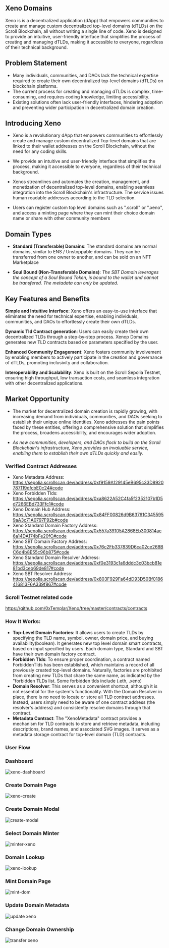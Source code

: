## Xeno Domains
Xeno is is a decentralized application (dApp) that empowers communities to create and manage custom decentralized top-level domains (dTLDs) on the Scroll Blockchain, all without writing a single line of code. Xeno is designed to provide an intuitive, user-friendly interface that simplifies the process of creating and managing dTLDs, making it accessible to everyone, regardless of their technical background.

## Problem Statement
- Many individuals, communities, and DAOs lack the technical expertise required to create their own decentralized top-level domains (dTLDs) on blockchain platforms.
- The current process for creating and managing dTLDs is complex, time-consuming, and requires coding knowledge, limiting accessibility.
- Existing solutions often lack user-friendly interfaces, hindering adoption and preventing wider participation in decentralized domain creation.

## Introducing Xeno
- Xeno is a revolutionary dApp that empowers communities to effortlessly create and manage custom decentralized Top-level domains that are linked to their wallet addresses on the Scroll Blockchain, without the need for any coding skills.

- We provide an intuitive and user-friendly interface that simplifies the process, making it accessible to everyone, regardless of their technical background.

- Xenos streamlines and automates the creation, management, and monetization of decentralized top-level domains, enabling seamless integration into the Scroll Blockchain's infrastructure. The service issues human readable addresses according to the TLD selection.

- Users can register custom top level domains such as ".scroll" or ".xeno", and access a minting page where they can mint their choice domain name or share with other community members

## Domain Types
- **Standard (Transferable) Domains**: The standard domains are normal domains, similar to ENS / Unstoppable domains. They can be transferred from one owner to another, and can be sold on an NFT Marketplace
  
- **Soul Bound (Non-Transferable Domains)**: *The SBT Domain leverages the concept of a Soul Bound Token, is bound to the wallet and cannot be transfered. The metadata can only be updated.*

## Key Features and Benefits
**Simple and Intuitive Interface**: Xeno offers an easy-to-use interface that eliminates the need for technical expertise, enabling individuals, communities, and DAOs to effortlessly create their own dTLDs.

**Dynamic Tld Contract generation**: Users can easily create their own decentralized TLDs through a step-by-step process. Xenop Domains generates new TLD contracts based on parameters specified by the user.

**Enhanced Community Engagement**: Xeno fosters community involvement by enabling members to actively participate in the creation and governance of dTLDs, promoting inclusivity and collaboration.

**Interoperability and Scalability**: Xeno is built on the Scroll Sepolia Testnet, ensuring high throughput, low transaction costs, and seamless integration with other decentralized applications.

## Market Opportunity
- The market for decentralized domain creation is rapidly growing, with increasing demand from individuals, communities, and DAOs seeking to establish their unique online identities.
Xeno addresses the pain points faced by these entities, offering a comprehensive solution that simplifies the process, broadens accessibility, and encourages wider adoption.

- *As new communities, developers, and DAOs flock to build on the Scroll Blockchain's infrastructure, Xeno provides an invaluable service, enabling them to establish their own dTLDs quickly and easily.*
### Verified Contract Addresses

- Xeno Metadata Address: https://sepolia.scrollscan.dev/address/0xf9159A129145eB695c33D8920787119dfcbE0c24#code
- Xeno Forbidden Tlds: https://sepolia.scrollscan.dev/address/0xa8622A52C4fa5f2352107b1D5d7266EBd733Ffc1#code
- Xeno Domain Hub Address: https://sepolia.scrollscan.dev/address/0x84FF00826d9B63761C3455959aA3c71A0797F92b#code
- Xeno Standard Domain Factory Address: https://sepolia.scrollscan.dev/address/0x557a39105A2868Eb300814ac6a14DA174bFe20fC#code
- Xeno SBT Domain Factory Address: https://sepolia.scrollscan.dev/address/0x76c2Fb337839D6ca02ce268BC6d4b8E55c96b875#code
- Xeno Standard Domain Resolver Address: https://sepolia.scrollscan.dev/address/0xf0e3193c1a6dddc3c03bcb81e81bd3ceb69de817#code
- Xeno SBT Resolver Address: https://sepolia.scrollscan.dev/address/0x803F929Fa64dD93D50Bf0186416813F6A339f867#code

### Scroll Testnet related code
https://github.com/0xTemplar/Xeno/tree/master/contracts/contracts

### How It Works:
- **Top-Level Domain Factories**: It allows users to create TLDs by specifying the TLD name, symbol, owner, domain price, and buying availability(boolean). It generates new top level domain smart contracts, based on input specified by users. Each domain type, Standard and SBT have their own domain factory contract.
- **Forbidden Tlds**: To ensure proper coordination, a contract named ForbiddenTlds has been established, which maintains a record of all previously created top-level domains. Naturally, factories are prohibited from creating new TLDs that share the same name, as indicated by the "forbidden TLDs list. Some forbidden tlds include (.eth, .xeno)
- **Domain Resolver**: This serves as a convenient shortcut, although it is not essential for the system's functionality. With the Domain Resolver in place, there is no need to locate or store all TLD contract addresses. Instead, users simply need to be aware of one contract address (the resolver's address) and consistently resolve domains through that contract.
- **Metadata Contract**: The "XenoMetadata" contract provides a mechanism for TLD contracts to store and retrieve metadata, including descriptions, brand names, and associated SVG images. It serves as a metadata storage contract for top-level domain (TLD) contracts.

### User Flow

### Dashboard
![xeno-dashboard](https://github.com/0xTemplar/Xeno/assets/124390899/2477fabd-b07c-47be-8cfc-97cc376a89dc)

### Create Domain Page
![xeno-create](https://github.com/0xTemplar/Xeno/assets/124390899/b5a42059-5b9b-4375-8ee0-12c0402b0e3e)

### Create Domain Modal
![create-modal](https://github.com/0xTemplar/Xeno/assets/124390899/e96e03d0-1b00-46a3-bf12-f0c5d5f2d35e)

### Select Domain Minter
![minter-xeno](https://github.com/0xTemplar/Xeno/assets/124390899/20e940e9-8d94-46fe-ad0c-4b790fe49076)

### Domain Lookup
![xeno-lookup](https://github.com/0xTemplar/Xeno/assets/124390899/25f68e81-e967-4aa3-a847-fba038ae7201)

### Mint Domain Page
![mint-dom](https://github.com/0xTemplar/Xeno/assets/124390899/d134b486-4bed-411b-9893-bc808a18a054)

### Update Domain Metadata
![update xeno](https://github.com/0xTemplar/Xeno/assets/124390899/0e524f7f-0a32-4c90-8a24-9be2a247ac79)

### Change Domain Ownership
![transfer xeno](https://github.com/0xTemplar/Xeno/assets/124390899/d290a037-c2de-4e17-9b0f-12f7ac22d230)









   
